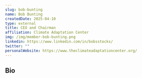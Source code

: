 ```yaml
---
slug: bob-bunting
name: Bob Bunting
createdDate: 2025-04-10
type: external
title: CEO and Chairman
affiliation: Climate Adaptation Center
img: /img/member-bob-bunting.png
linkedin: https://www.linkedin.com/in/bobsstocks/
twitter: ""
personalWebsite: https://www.theclimateadaptationcenter.org/
---
```


## Bio
